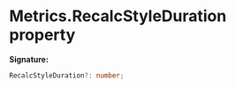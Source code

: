 # Metrics.RecalcStyleDuration property

**Signature:**

```typescript
RecalcStyleDuration?: number;
```
